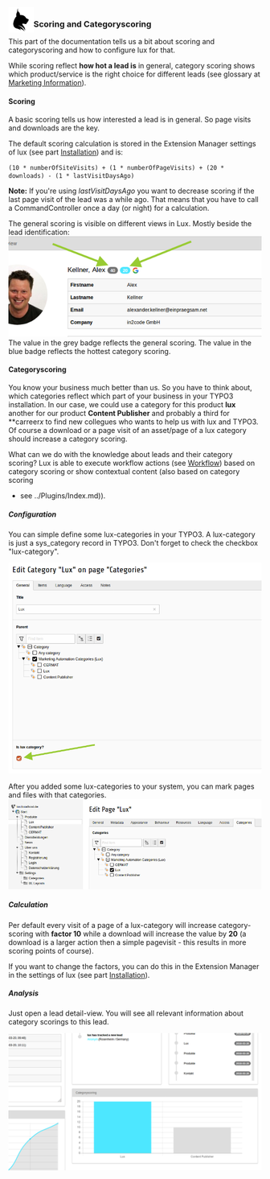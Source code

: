 <img align="left" src="../../../Resources/Public/Icons/lux.svg" width="50" />

### Scoring and Categoryscoring

This part of the documentation tells us a bit about scoring and categoryscoring and how to configure lux for that.

While scoring reflect **how hot a lead is** in general, category scoring shows which product/service
is the right choice for different leads (see glossary at [Marketing Information](../../Marketing/Index.md)).

#### Scoring

A basic scoring tells us how interested a lead is in general. So page visits and downloads are the key.

The default scoring calculation is stored in the Extension Manager settings of lux (see part
[Installation](../Installation/Index.md)) and is:

```
(10 * numberOfSiteVisits) + (1 * numberOfPageVisits) + (20 * downloads) - (1 * lastVisitDaysAgo)
```

**Note:** If you're using *lastVisitDaysAgo* you want to decrease scoring if the last page visit of the lead was a while
ago. That means that you have to call a CommandController once a day (or night) for a calculation.

The general scoring is visible on different views in Lux. Mostly beside the lead identification:
<img src="../../../Documentation/Images/documentation_scoring.png" />
The value in the grey badge reflects the general scoring. The value in the blue badge reflects the hottest category
scoring.


#### Categoryscoring

You know your business much better than us. So you have to think about, which categories reflect which part of your
business in your TYPO3 installation.
In our case, we could use a category for this product **lux** another for our product **Content Publisher**
and probably a third for **carreer*x* to find new collegues who wants to help us with lux and TYPO3.
Of course a download or a page visit of an asset/page of a lux category should increase a category scoring.

What can we do with the knowledge about leads and their category scoring? Lux is able to execute workflow actions (see
[Workflow](../Workflows/Index.md)) based on category scoring or show contextual content (also based on category scoring
- see ../Plugins/Index.md)).

##### Configuration

You can simple define some lux-categories in your TYPO3. A lux-category is just a sys_category record in TYPO3.
Don't forget to check the checkbox "lux-category".

<img src="../../../Documentation/Images/documentation_categoryscorings_categories.png" width="800" />

After you added some lux-categories to your system, you can mark pages and files with that categories.
<img src="../../../Documentation/Images/documentation_categoryscorings_page.png" width="800" />

##### Calculation

Per default every visit of a page of a lux-category will increase category-scoring with **factor 10** while a download
will increase the value by **20** (a download is a larger action then a simple pagevisit - this results in more scoring
points of course).

If you want to change the factors, you can do this in the Extension Manager in the settings of lux (see part
[Installation](../Installation/Index.md)).

##### Analysis

Just open a lead detail-view. You will see all relevant information about category scorings to this lead.

<img src="../../../Documentation/Images/documentation_categoryscorings_detail.png" width="800" />
